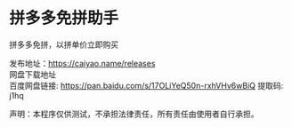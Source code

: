 # 拼多多免拼助手

拼多多免拼，以拼单价立即购买

发布地址：https://caiyao.name/releases  
网盘下载地址  
百度网盘链接: https://pan.baidu.com/s/17OLiYeQ50n-rxhVHv6wBiQ 提取码: j1hq  


声明：本程序仅供测试，不承担法律责任，所有责任由使用者自行承担。